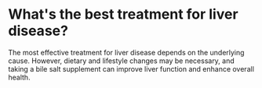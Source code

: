 # What's the best treatment for liver disease?

The most effective treatment for liver disease depends on the underlying cause. However, dietary and lifestyle changes may be necessary, and taking a bile salt supplement can improve liver function and enhance overall health.